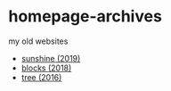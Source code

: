 # homepage-archives
my old websites

- [sunshine (2019)](./sunshine)
- [blocks (2018)](./blocks)
- [tree (2016)](./tree)
